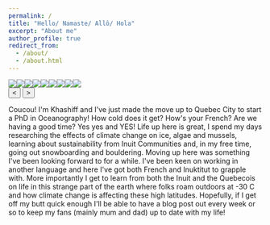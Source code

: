 ```yaml
---
permalink: /
title: "Hello/ Namaste/ Allô/ Hola"
excerpt: "About me"
author_profile: true
redirect_from: 
  - /about/
  - /about.html
---
```


<style>
    ul { display: flex; margin: 0; padding: 0; overflow: hidden; }
    li { display: block; list-style: none; }

    button.prev, button.next {
        display: flex; font-size: 32px;
        align-items: center; justify-content: center;
        color: #FFF; background-color: #333;
        border-radius: 50%;
        width: 44px; height: 44px;
    }
    button.prev {
        position: absolute; left: 0; top: 80px;
    }
    button.next {
        position: absolute; right: 0; top: 80px;
    }
</style>

<ul>
      <li><img class="img1" src="//picsum.photos/300/200?1"></li>
      <li><img class="img2" src="//picsum.photos/300/200?2"></li>
      <li><img class="img3" src="//picsum.photos/300/200?3"></li>
      <li><img class="img4" src="//picsum.photos/300/200?4"></li>
      <li><img class="img5" src="//picsum.photos/300/200?5"></li>
      <li><img class="img6" src="//picsum.photos/300/200?6"></li>
      <li><img class="img7" src="//picsum.photos/300/200?7"></li>
      <li><img class="img8" src="//picsum.photos/300/200?8"></li>
      <li><img class="img9" src="//picsum.photos/300/200?9"></li>
</ul>
<button onclick="show(-1)">&lt;</button>
<button onclick="show(+1)">&gt;</button>

<script>
let liEls = document.querySelectorAll('ul li');
let index = 0;
window.show = function(increase) {
  index = index + increase;
  index = Math.min(Math.max(index,0), liEls.length-1);
  liEls[index].scrollIntoView({behavior: 'smooth'});
}
</script>

Coucou! I'm Khashiff and I've just made the move up to Quebec City to start a PhD in Oceanography! How cold does it get? How's your French? Are we having a good time? Yes yes and YES! Life up here is great, I spend my days researching the effects of climate change on ice, algae and mussels, learning about sustainability from Inuit Communities and, in my free time, going out snowboarding and bouldering. Moving up here was something I've been looking forward to for a while. I've been keen on working in another language and here I've got both French and Inuktitut to grapple with. More importantly I get to learn from both the Inuit and the Quebecois on life in this strange part of the earth where folks roam outdoors at -30 C and how climate change is affecting these high latitudes. Hopefully, if I get off my butt quick enough I'll be able to have a blog post out every week or so to keep my fans (mainly mum and dad) up to date with my life!
